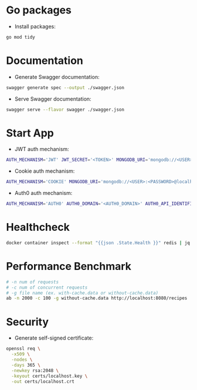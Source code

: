 # Go packages

- Install packages:

```bash
go mod tidy
```

# Documentation

- Generate Swagger documentation:

```bash
swagger generate spec --output ./swagger.json
```

- Serve Swagger documentation:

```bash
swagger serve --flavor swagger ./swagger.json
```

# Start App

- JWT auth mechanism:

```bash
AUTH_MECHANISM='JWT' JWT_SECRET='<TOKEN>' MONGODB_URI='mongodb://<USER>:<PASSWORD>@localhost:27017/test?authSource=admin' MONGODB_DATABASE=demo go run *.go
```

- Cookie auth mechanism:

```bash
AUTH_MECHANISM='COOKIE' MONGODB_URI='mongodb://<USER>:<PASSWORD>@localhost:27017/test?authSource=admin' MONGODB_DATABASE=demo go run *.go
```

- Auth0 auth mechanism:

```bash
AUTH_MECHANISM='AUTH0' AUTH0_DOMAIN='<AUTH0_DOMAIN>' AUTH0_API_IDENTIFIER='<AUTH0_API_ID>' MONGODB_URI='mongodb://<USER>:<PASSWORD>@localhost:27017/test?authSource=admin' MONGODB_DATABASE=demo go run *.go
```

# Healthcheck

```bash
docker container inspect --format "{{json .State.Health }}" redis | jq '.Log[].Output'
```

# Performance Benchmark

```bash
# -n num of requests
# -c num of concurrent requests
# -g file name (ex. with-cache.data or without-cache.data)
ab -n 2000 -c 100 -g without-cache.data http://localhost:8080/recipes
```

# Security

- Generate self-signed certificate:

```bash
openssl req \
  -x509 \
  -nodes \
  -days 365 \
  -newkey rsa:2048 \
  -keyout certs/localhost.key \
  -out certs/localhost.crt
```